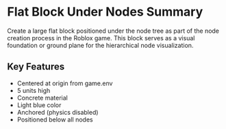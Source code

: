 # Flat Block Under Nodes Summary

Create a large flat block positioned under the node tree as part of the node creation process in the Roblox game. This block serves as a visual foundation or ground plane for the hierarchical node visualization.

## Key Features
- Centered at origin from game.env
- 5 units high
- Concrete material
- Light blue color
- Anchored (physics disabled)
- Positioned below all nodes